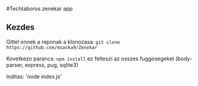 #Techtaboros zenekar app

## Kezdes
Gittel ennek a reponak a klonozasa:
`git clone https://github.com/msaska9/Zenekar`

Kovetkezo parancs:
`npm install`
ez felteszi az osszes fuggosegeket (body-parser, express, pug, sqlite3)

Inditas:
'node index.js'